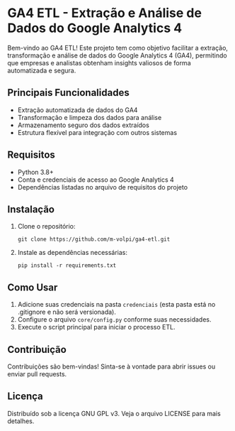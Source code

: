 # GA4 ETL - Extração e Análise de Dados do Google Analytics 4

Bem-vindo ao GA4 ETL! Este projeto tem como objetivo facilitar a extração, transformação e análise de dados do Google Analytics 4 (GA4), permitindo que empresas e analistas obtenham insights valiosos de forma automatizada e segura.

## Principais Funcionalidades
- Extração automatizada de dados do GA4
- Transformação e limpeza dos dados para análise
- Armazenamento seguro dos dados extraídos
- Estrutura flexível para integração com outros sistemas

## Requisitos
- Python 3.8+
- Conta e credenciais de acesso ao Google Analytics 4
- Dependências listadas no arquivo de requisitos do projeto

## Instalação

1. Clone o repositório:
   ```
   git clone https://github.com/m-volpi/ga4-etl.git
   ```
2. Instale as dependências necessárias:
   ```
   pip install -r requirements.txt
   ```

## Como Usar

1. Adicione suas credenciais na pasta `credenciais` (esta pasta está no .gitignore e não será versionada).
2. Configure o arquivo `core/config.py` conforme suas necessidades.
3. Execute o script principal para iniciar o processo ETL.

## Contribuição
Contribuições são bem-vindas! Sinta-se à vontade para abrir issues ou enviar pull requests.

## Licença

Distribuído sob a licença GNU GPL v3. Veja o arquivo LICENSE para mais detalhes.
